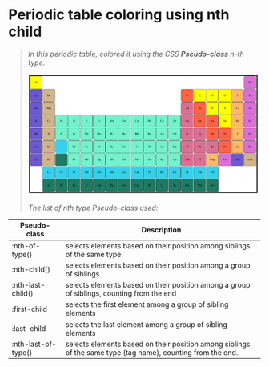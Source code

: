 # Periodic table coloring using nth child

>*In this periodic table,  colored it using the CSS **Pseudo-class** n-th type.*
>
>![periodic table](periodictable-md.png)
>
>*The list of nth type Pseudo-class used:*
>
| Pseudo-class   | Description |
| -------------- | ------------|
| :nth-of-type() | selects elements based on their position among siblings of the same type |
| :nth-child() | selects elements based on their position among a group of siblings |
| :nth-last-child() | selects elements based on their position among a group of siblings, counting from the end |
| :first-child | selects the first element among a group of sibling elements |
| :last-child  |selects the last element among a group of sibling elements |
| :nth-last-of-type() |selects elements based on their position among siblings of the same type (tag name), counting from the end. |